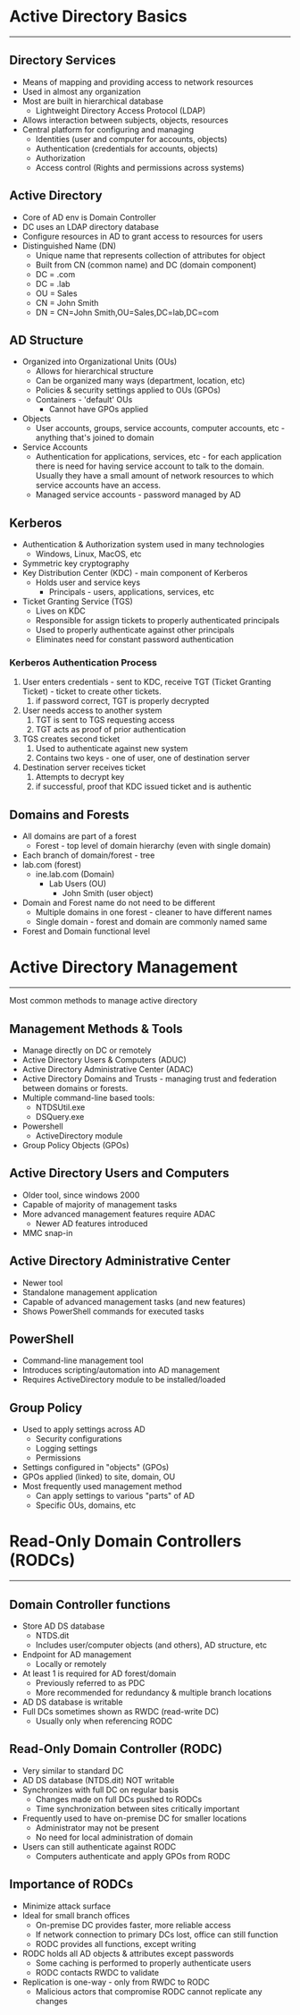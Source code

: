 # Active Directory Basics
---
## Directory Services
- Means of mapping and providing access to network resources
- Used in almost any organization
- Most are built in hierarchical database
	- Lightweight Directory Access Protocol (LDAP)
- Allows interaction between subjects, objects, resources
- Central platform for configuring and managing
	- Identities (user and computer for accounts, objects)
	- Authentication (credentials for accounts, objects)
	- Authorization
	- Access control (Rights and permissions across systems)
## Active Directory
- Core of AD env is Domain Controller
- DC uses an LDAP directory database
- Configure resources in AD to grant access to resources for users
- Distinguished Name (DN)
	- Unique name that represents collection of attributes for object
	- Built from CN (common name) and DC (domain component)
	- DC = .com
	- DC = .lab
	- OU = Sales
	- CN = John Smith
	- DN = CN=John Smith,OU=Sales,DC=lab,DC=com
## AD Structure
- Organized into Organizational Units (OUs)
	- Allows for hierarchical structure
	- Can be organized many ways  (department, location, etc)
	- Policies & security settings applied to OUs (GPOs)
	- Containers - 'default' OUs
		- Cannot have GPOs applied
- Objects
	- User accounts, groups, service accounts, computer accounts, etc - anything that's joined to domain
- Service Accounts
	- Authentication for applications, services, etc - for each application there is need for having service account to talk to the domain. Usually they have a small amount of network resources to which service accounts have an access.
	- Managed service accounts - password managed by AD
## Kerberos
- Authentication & Authorization system used in many technologies
	- Windows, Linux, MacOS, etc
- Symmetric key cryptography
- Key Distribution Center (KDC) - main component of Kerberos
	- Holds user and service keys
		- Principals - users, applications, services, etc
- Ticket Granting Service (TGS)
	- Lives on KDC
	- Responsible for assign tickets to properly authenticated principals
	- Used to properly authenticate against other principals
	- Eliminates need for constant password authentication
### Kerberos Authentication Process
1. User enters credentials - sent to KDC, receive TGT (Ticket Granting Ticket) - ticket to create other tickets.
	1. if password correct, TGT is properly decrypted
2. User needs access to another system
	1. TGT is sent to TGS requesting access
	2. TGT acts as proof of prior authentication
3. TGS creates second ticket
	1. Used to authenticate against new system
	2. Contains two keys - one of user, one of destination server
4. Destination server receives ticket
	1. Attempts to decrypt key
	2. if successful, proof that KDC issued ticket and is authentic
## Domains and Forests
- All domains are part of a forest
	- Forest - top level of domain hierarchy (even with single domain)
- Each branch of domain/forest - tree
- lab.com (forest)
	- ine.lab.com (Domain)
		- Lab Users (OU)
			- John Smith (user object)
- Domain and Forest name do not need to be different
	- Multiple domains in one forest - cleaner to have different names
	- Single domain - forest and domain are commonly named same
- Forest and Domain functional level
# Active Directory Management
---
Most common methods to manage active directory
## Management Methods & Tools
- Manage directly on DC or remotely
- Active Directory Users & Computers (ADUC)
- Active Directory Administrative Center (ADAC)
- Active Directory Domains and Trusts - managing trust and federation between domains or forests.
- Multiple command-line based tools:
	- NTDSUtil.exe
	- DSQuery.exe
- Powershell
	- ActiveDirectory module
- Group Policy Objects (GPOs)
## Active Directory Users and Computers
- Older tool, since windows 2000
- Capable of majority of management tasks
- More advanced management features require ADAC
	- Newer AD features introduced
- MMC snap-in
## Active Directory Administrative Center
- Newer tool
- Standalone management application
- Capable of advanced management tasks (and new features)
- Shows PowerShell commands for executed tasks
## PowerShell
- Command-line management tool
- Introduces scripting/automation into AD management
- Requires ActiveDirectory module to be installed/loaded
## Group Policy
- Used to apply settings across AD
	- Security configurations
	- Logging settings
	- Permissions
- Settings configured in "objects" (GPOs)
- GPOs applied (linked) to site, domain, OU
- Most frequently used management method
	- Can apply settings to various "parts" of AD
	- Specific OUs, domains, etc
# Read-Only Domain Controllers (RODCs)
---
## Domain Controller functions
- Store AD DS database
	- NTDS.dit
	- Includes user/computer objects (and others), AD structure, etc
- Endpoint for AD management
	- Locally or remotely
- At least 1 is required for AD forest/domain 
	- Previously referred to as PDC
	- More recommended for redundancy & multiple branch locations
- AD DS database is writable 
- Full DCs sometimes shown as RWDC (read-write DC)
	- Usually only when referencing RODC
## Read-Only Domain Controller (RODC)
- Very similar to standard DC
- AD DS database (NTDS.dit) NOT writable
- Synchronizes with full DC on regular basis
	- Changes made on full DCs pushed to RODCs
	- Time synchronization between sites critically important
- Frequently used to have on-premise DC for smaller locations
	- Administrator may not be present
	- No need for local administration of domain
- Users can still authenticate against RODC
	- Computers authenticate and apply GPOs from RODC
## Importance of RODCs
- Minimize attack surface
- Ideal for small branch offices
	- On-premise DC provides faster, more reliable access
	- If network connection to primary DCs lost, office can still function
	- RODC provides all functions, except writing
- RODC holds all AD objects & attributes except passwords
	- Some caching is performed to properly authenticate users
	- RODC contacts RWDC to validate
- Replication is one-way - only from RWDC to RODC
	- Malicious actors that compromise RODC cannot replicate any changes